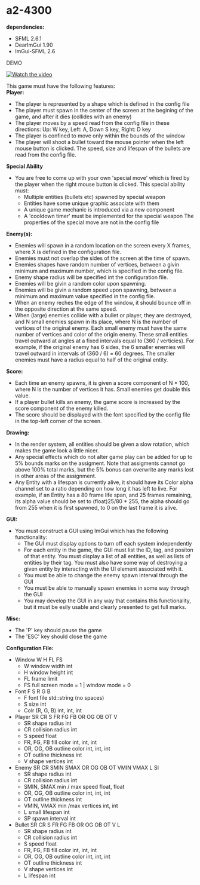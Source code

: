 # a2-4300

**dependencies:**
- SFML 2.6.1
- DearImGui 1.90
- ImGui-SFML 2.6

DEMO

[![Watch the video](https://img.youtube.com/vi/19MgmLUtSik/hqdefault.jpg)](https://www.youtube.com/embed/19MgmLUtSik)

This game must have the following features:<br>
**Player:**
- The player is represented by a shape which is defined in the config file
- The player must spawn in the center of the screen at the begining of the game,
  and after it dies (collides with an enemy)
- The player moves by a speed read from the config file in these directions:
  Up: W key, Left: A, Down S key, Right: D key
- The player is confined to move only within the bounds of the window
- The player will shoot a bullet toward the mouse pointer when the left mouse
  button is clicked. The speed, size and lifespan of the bullets are read from
  the config file.

**Special Ability**
- You are free to come up with your own 'special move' which is fired by the
  player when the right mouse button is clicked. This special ability must:
    - Multiple entities (bullets etc) spawned by special weapon
    - Entities have some unique graphic associate with them
    - A unique game mechanic is introduced via a new component
    - A 'cooldown timer' must be implemented for the special weapon
  The properties of the special move are not in the config file

**Enemy(s):**
- Enemies will spawn in a random location on the screen every X frames,
  where X is defined in the configuration file.
- Enemies must not overlap the sides of the screen at the time of spawn.
- Enemies shapes have random number of vertices, between a givin minimum and
  maximum number, which is specified in the config file.
- Enemy shape radius will be specified int the configuration file.
- Enemies will be givin a random color upon spawning.
- Enemies will be givin a random speed upon spawning, between a minimum and
  maximum value specified in the config file.
- When an enemy reches the edge of the window, it should bounce off in the opposite
  direction at the same speed.
- When (large) enemies collide with a bullet or player, they are destroyed,
  and N small enemies spawn in its place, where N is the number of vertices of
  the original enemy. Each small enemy must have the same number of vertices and
  color of the origin enemy. These small entities travel outward at angles at a
  fixed intervals equal to (360 / verticies).
  For example, if the original enemy has 6 sides, the 6 smaller enemies will 
  travel outward in intervals of (360 / 6) = 60 degrees. The smaller enemies 
  must have a radius equal to half of the original entity.

**Score:**
- Each time an enemy spawns, it is given a score component of N * 100, where N 
  is the number of vertices it has. Small enemies get double this value.
- If a player bullet kills an enemy, the game score is increased by the score
  component of the enemy killed.
- The score should be displayed with the font specified by the config file in 
  the top-left corner of the screen.

**Drawing:**
- In the render system, all entities should be given a slow rotation, which
  makes the game look a little nicer.
- Any special effects which do not alter game play can be added for up to 5%
  bounds marks on the assigment. Note that assigments cannot go above 100% total
  marks, but the 5% bonus can overwrite any marks lost in other areas of the
  assignment.
- Any Entity with a lifespan is currently alive, it should have its Color alpha
  channel set to a ratio depending on how long it has left to live.
  For example, if an Entity has a 80 frame life span, and 25 frames remaining,
  its alpha value should be set to (float)25/80 * 255, the alpha should go from
  255 when it is first spawned, to 0 on the last frame it is alive.

**GUI:**
- You must construct a GUI using ImGui which has the following functionality:
  - The GUI must display options to turn off each system independently
  - For each entity in the game, the GUI must list the ID, tag, and positon of
    that entity. You must display a list of all entities, as well as lists
    of entities by their tag. You must also have some way of destroying a given
    entity by interacting with the UI element associated with it.
  - You must be able to change the enemy spawn interval through the GUI
  - You must be able to manually spawn enemies in some way through the GUI
  - You may develop the GUI in any way that contains this functionality, but
    it must be esily usable and clearly presented to get full marks.

**Misc:**
- The 'P' key should pause the game
- The 'ESC' key should close the game

**Configuration File:**
- Window W H FL FS
  - W window width int
  - H window height int
  - FL frame limit
  - FS full screen mode = 1 | window mode = 0
- Font F S R G B
  - F font file std::string (no spaces)
  - S size int
  - Colr (R, G, B) int, int, int
- Player SR CR S FR FG FB OR OG OB OT V
  - SR shape radius int
  - CR collision radius int
  - S speed float
  - FR, FG, FB fill color int, int, int
  - OR, OG, OB outline color int, int, int
  - OT outline thickness int
  - V shape vertices int
- Enemy SR CR SMIN SMAX OR OG OB OT VMIN VMAX L SI
  - SR shape radius int
  - CR collision radius int
  - SMIN, SMAX min / max speed float, float
  - OR, OG, OB outline color int, int, int
  - OT outline thickness int
  - VMIN, VMAX min /max vertices int, int
  - L small lifespan int
  - SP spawn interval int
- Bullet SR CR S FR FG FB OR OG OB OT V L
  - SR shape radius int
  - CR collision radius int
  - S speed float
  - FR, FG, FB fill color int, int, int
  - OR, OG, OB outline color int, int, int
  - OT outline thickness int
  - V shape vertices int
  - L lifespan int
